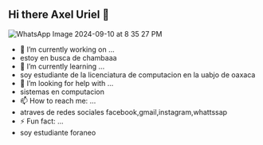 ## Hi there Axel Uriel  👋
![WhatsApp Image 2024-09-10 at 8 35 27 PM](https://github.com/user-attachments/assets/607ea7f6-7e6e-4da5-9c11-b2cb5578cc6e)
- 🔭 I’m currently working on ...
- estoy en busca de chambaaa 
- 🌱 I’m currently learning ...
- soy estudiante de la licenciatura de computacion en la uabjo de oaxaca 
- 🤔 I’m looking for help with ...
- sistemas en computacion 
- 📫 How to reach me: ...
- atraves de redes sociales facebook,gmail,instagram,whattssap 
- ⚡ Fun fact: ...
- soy estudiante foraneo 
